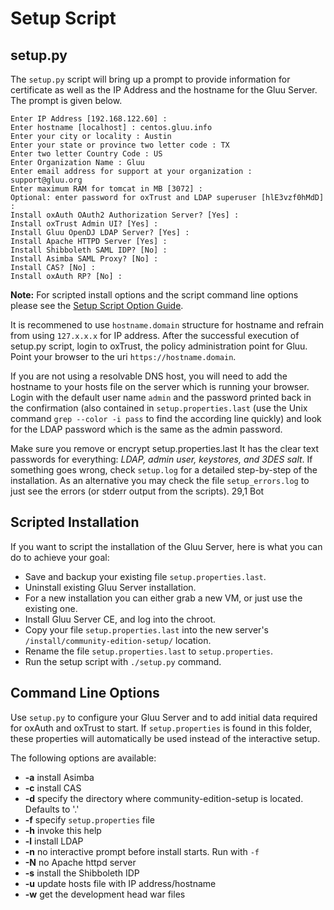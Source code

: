 # Setup Script
## setup.py
The `setup.py` script will bring up a prompt to provide information for certificate as well as the IP Address and the hostname for the Gluu Server. The prompt is given below.

```
Enter IP Address [192.168.122.60] :
Enter hostname [localhost] : centos.gluu.info
Enter your city or locality : Austin
Enter your state or province two letter code : TX
Enter two letter Country Code : US
Enter Organization Name : Gluu
Enter email address for support at your organization : support@gluu.org
Enter maximum RAM for tomcat in MB [3072] :
Optional: enter password for oxTrust and LDAP superuser [hlE3vzf0hMdD] :
Install oxAuth OAuth2 Authorization Server? [Yes] :
Install oxTrust Admin UI? [Yes] :
Install Gluu OpenDJ LDAP Server? [Yes] :
Install Apache HTTPD Server [Yes] :
Install Shibboleth SAML IDP? [No] :
Install Asimba SAML Proxy? [No] :
Install CAS? [No] :
Install oxAuth RP? [No] :
```

**Note:** For scripted install options and the script command line options please see the [Setup Script Option Guide](setup_py.md).

It is recommened to use `hostname.domain` structure for hostname and refrain from using `127.x.x.x` for IP address. After the successful execution of setup.py script, login to oxTrust, the policy administration point for Gluu. Point your browser to the uri `https://hostname.domain`.

If you are not using a resolvable DNS host, you will need to add the hostname to your hosts file on the server which is running your browser. Login with the default user name `admin` and the password printed back in the confirmation (also contained in `setup.properties.last` (use the Unix command `grep --color -i pass` to find the according line quickly) and look for the LDAP password which is the same as the admin password.

Make sure you remove or encrypt setup.properties.last It has the clear text passwords for everything: *LDAP, admin user, keystores, and 3DES salt*. If something goes wrong, check `setup.log` for a detailed step-by-step of the installation. As an alternative you may check the file `setup_errors.log` to just see the errors (or stderr output from the scripts).
                                                                                                                                                29,1          Bot
## Scripted Installation

If you want to script the installation of the Gluu Server, here is what you can do to achieve your goal:

* Save and backup your existing file `setup.properties.last`.
* Uninstall existing Gluu Server installation.
* For a new installation you can either grab a new VM, or just use the existing one.
* Install Gluu Server CE, and log into the chroot.
* Copy your file `setup.properties.last` into the new server's  `/install/community-edition-setup/` location.
* Rename the file `setup.properties.last` to `setup.properties`.
* Run the setup script with `./setup.py` command.


## Command Line Options

Use `setup.py` to configure your Gluu Server and to add initial data
required for oxAuth and oxTrust to start. If `setup.properties` is found
in this folder, these properties will automatically be used instead of
the interactive setup.

The following options are available:

* __-a__ install Asimba
* __-c__ install CAS
* __-d__ specify the directory where community-edition-setup is located. Defaults to '.'
* __-f__ specify `setup.properties` file
* __-h__ invoke this help
* __-l__ install LDAP
* __-n__ no interactive prompt before install starts. Run with `-f`
* __-N__ no Apache httpd server
* __-s__ install the Shibboleth IDP
* __-u__ update hosts file with IP address/hostname
* __-w__ get the development head war files


